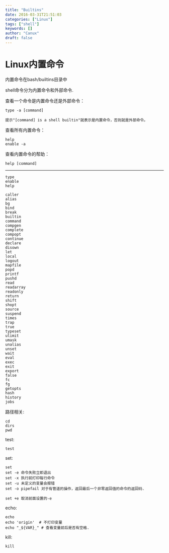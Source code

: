 ```yaml
---
title: "Builtins"
date: 2016-03-31T21:51:03
categories: ["Linux"]
tags: ["shell"]
keywords: []
author: "Canux"
draft: false
---
```


# Linux内置命令

内置命令在bash/builtins目录中

shell命令分为内置命令和外部命令.

查看一个命令是内置命令还是外部命令：

    type -a [command]

    提示"[command] is a shell builtin"就表示是内置命令，否则就是外部命令。

查看所有内置命令：

    help
    enable -a

查看内置命令的帮助：

    help [command]

***

    type
    enable
    help

    caller
    alias
    bg
    bind
    break
    builtin
    command
    compgen
    complete
    compopt
    continue
    declare
    disown
    let
    local
    logout
    mapfile
    popd
    printf
    pushd
    read
    readarray
    readonly
    return
    shift
    shopt
    source
    suspend
    times
    trap
    true
    typeset
    ulimit
    umask
    unalias
    unset
    wait
    eval
    exec
    exit
    export
    false
    fc
    fg
    getopts
    hash
    history
    jobs

路径相关:

    cd
    dirs
    pwd

test:

    test

set:

    set
    set -e 命令失败立即退出
    set -x 执行前打印每行命令
    set -u 未定义的变量会报错
    set -o pipefail 对于有管道的操作，返回最后一个非零返回值的命令的返回码.
    
    set +e 取消前面设置的-e

echo: 

    echo
    echo 'origin'  # 不打印变量
    echo "_${VAR}_" # 查看变量前后是否有空格.

kill:

    kill
